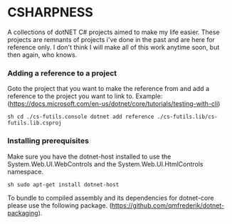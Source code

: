 # CSHARPNESS

A collections of dotNET C# projects aimed to make my life easier. These projects are remnants of projects i've done in the past and are here for reference only. I don't think I will make all of this work anytime soon, but then again, who knows.

### Adding a reference to a project

Goto the project that you want to make the reference from and add a reference to the project you want to link to. Example: (https://docs.microsoft.com/en-us/dotnet/core/tutorials/testing-with-cli)

``sh
cd ./cs-futils.console
dotnet add reference ./cs-futils.lib/cs-futils.lib.csproj
``

### Installing prerequisites

Make sure you have the dotnet-host installed to use the System.Web.UI.WebControls and the System.Web.UI.HtmlControls namespace.

``sh
sudo apt-get install dotnet-host
``

To bundle to compiled assembly and its dependencies for dotnet-core please use the following package. (https://github.com/qmfrederik/dotnet-packaging).

